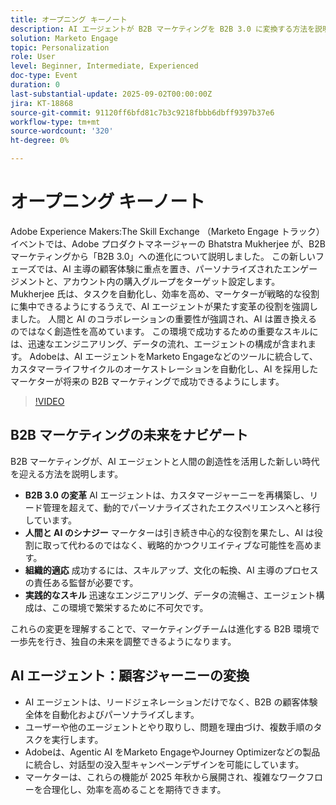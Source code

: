 ```yaml
---
title: オープニング キーノート
description: AI エージェントが B2B マーケティングを B2B 3.0 に変換する方法を説明します。Marketo Engageを使用して、効率性、パーソナライゼーション、カスタマージャーニーを高める戦略について説明します。
solution: Marketo Engage
topic: Personalization
role: User
level: Beginner, Intermediate, Experienced
doc-type: Event
duration: 0
last-substantial-update: 2025-09-02T00:00:00Z
jira: KT-18868
source-git-commit: 91120ff6bfd81c7b3c9218fbbb6dbff9397b37e6
workflow-type: tm+mt
source-wordcount: '320'
ht-degree: 0%

---
```



# オープニング キーノート

Adobe Experience Makers:The Skill Exchange （Marketo Engage トラック）イベントでは、Adobe プロダクトマネージャーの Bhatstra Mukherjee が、B2B マーケティングから「B2B 3.0」への進化について説明しました。 この新しいフェーズでは、AI 主導の顧客体験に重点を置き、パーソナライズされたエンゲージメントと、アカウント内の購入グループをターゲット設定します。 Mukherjee 氏は、タスクを自動化し、効率を高め、マーケターが戦略的な役割に集中できるようにするうえで、AI エージェントが果たす変革の役割を強調しました。 人間と AI のコラボレーションの重要性が強調され、AI は置き換えるのではなく創造性を高めています。 この環境で成功するための重要なスキルには、迅速なエンジニアリング、データの流れ、エージェントの構成が含まれます。 Adobeは、AI エージェントをMarketo Engageなどのツールに統合して、カスタマーライフサイクルのオーケストレーションを自動化し、AI を採用したマーケターが将来の B2B マーケティングで成功できるようにします。

>[!VIDEO](https://video.tv.adobe.com/v/3471392/?learn=on&enablevpops)

## B2B マーケティングの未来をナビゲート

B2B マーケティングが、AI エージェントと人間の創造性を活用した新しい時代を迎える方法を説明します。

* **B2B 3.0 の変革** AI エージェントは、カスタマージャーニーを再構築し、リード管理を超えて、動的でパーソナライズされたエクスペリエンスへと移行しています。
* **人間と AI のシナジー** マーケターは引き続き中心的な役割を果たし、AI は役割に取って代わるのではなく、戦略的かつクリエイティブな可能性を高めます。
* **組織的適応** 成功するには、スキルアップ、文化の転換、AI 主導のプロセスの責任ある監督が必要です。
* **実践的なスキル** 迅速なエンジニアリング、データの流暢さ、エージェント構成は、この環境で繁栄するために不可欠です。

これらの変更を理解することで、マーケティングチームは進化する B2B 環境で一歩先を行き、独自の未来を調整できるようになります。

## AI エージェント：顧客ジャーニーの変換

* AI エージェントは、リードジェネレーションだけでなく、B2B の顧客体験全体を自動化およびパーソナライズします。
* ユーザーや他のエージェントとやり取りし、問題を理由づけ、複数手順のタスクを実行します。
* Adobeは、Agentic AI をMarketo EngageやJourney Optimizerなどの製品に統合し、対話型の没入型キャンペーンデザインを可能にしています。
* マーケターは、これらの機能が 2025 年秋から展開され、複雑なワークフローを合理化し、効率を高めることを期待できます。
